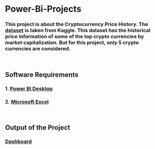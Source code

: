 # Power-Bi-Projects
### This project is about the Cryptocurrency Price History. The [dataset](https://www.kaggle.com/datasets/sudalairajkumar/cryptocurrencypricehistory) is taken from Kaggle. This dataset has the historical price information of some of the top crypto currencies by market capitalization. But for this project, only 5 crypto currencies are considered. 
<br>

## Software Requirements
### 1. [Power BI Desktop](https://powerbi.microsoft.com/en-us/desktop/)
### 2. [Microsoft Excel](https://www.microsoft.com/en-in/microsoft-365/excel)
<br>

## Output of the Project
### [Dashboard](crypto_dash.pdf)
